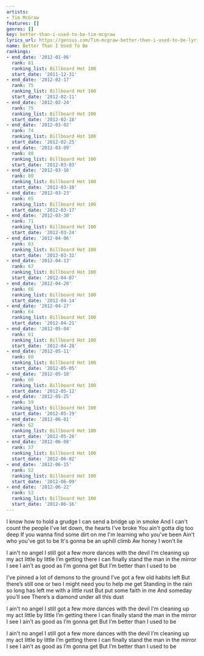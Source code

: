 ```yaml
---
artists:
- Tim McGraw
features: []
genres: []
key: better-than-i-used-to-be-tim-mcgraw
lyrics_url: https://genius.com/Tim-mcgraw-better-than-i-used-to-be-lyrics
name: Better Than I Used To Be
rankings:
- end_date: '2012-01-06'
  rank: 81
  ranking_list: Billboard Hot 100
  start_date: '2011-12-31'
- end_date: '2012-02-17'
  rank: 75
  ranking_list: Billboard Hot 100
  start_date: '2012-02-11'
- end_date: '2012-02-24'
  rank: 75
  ranking_list: Billboard Hot 100
  start_date: '2012-02-18'
- end_date: '2012-03-02'
  rank: 74
  ranking_list: Billboard Hot 100
  start_date: '2012-02-25'
- end_date: '2012-03-09'
  rank: 80
  ranking_list: Billboard Hot 100
  start_date: '2012-03-03'
- end_date: '2012-03-16'
  rank: 80
  ranking_list: Billboard Hot 100
  start_date: '2012-03-10'
- end_date: '2012-03-23'
  rank: 65
  ranking_list: Billboard Hot 100
  start_date: '2012-03-17'
- end_date: '2012-03-30'
  rank: 71
  ranking_list: Billboard Hot 100
  start_date: '2012-03-24'
- end_date: '2012-04-06'
  rank: 63
  ranking_list: Billboard Hot 100
  start_date: '2012-03-31'
- end_date: '2012-04-13'
  rank: 67
  ranking_list: Billboard Hot 100
  start_date: '2012-04-07'
- end_date: '2012-04-20'
  rank: 66
  ranking_list: Billboard Hot 100
  start_date: '2012-04-14'
- end_date: '2012-04-27'
  rank: 64
  ranking_list: Billboard Hot 100
  start_date: '2012-04-21'
- end_date: '2012-05-04'
  rank: 61
  ranking_list: Billboard Hot 100
  start_date: '2012-04-28'
- end_date: '2012-05-11'
  rank: 60
  ranking_list: Billboard Hot 100
  start_date: '2012-05-05'
- end_date: '2012-05-18'
  rank: 60
  ranking_list: Billboard Hot 100
  start_date: '2012-05-12'
- end_date: '2012-05-25'
  rank: 59
  ranking_list: Billboard Hot 100
  start_date: '2012-05-19'
- end_date: '2012-06-01'
  rank: 62
  ranking_list: Billboard Hot 100
  start_date: '2012-05-26'
- end_date: '2012-06-08'
  rank: 57
  ranking_list: Billboard Hot 100
  start_date: '2012-06-02'
- end_date: '2012-06-15'
  rank: 52
  ranking_list: Billboard Hot 100
  start_date: '2012-06-09'
- end_date: '2012-06-22'
  rank: 53
  ranking_list: Billboard Hot 100
  start_date: '2012-06-16'
---
```

I know how to hold a grudge
I can send a bridge up in smoke
And I can't count the people I've let down, the hearts I've broke
You ain't gotta dig too deep
If you wanna find some dirt on me
I'm learning who you've been
Ain't who you've got to be
It's gonna be an uphill climb
Aw honey I won't lie


I ain't no angel
I still got a few more dances with the devil
I’m cleaning up my act little by little
I’m getting there
I can finally stand the man in the mirror I see
I ain’t as good as I’m gonna get
But I’m better than I used to be


I’ve pinned a lot of demons to the ground
I’ve got a few old habits left
But there’s still one or two I might need you to help me get
Standing in the rain so long has left me with a little rust
But put some faith in me
And someday you’ll see
There’s a diamond under all this dust


I ain't no angel
I still got a few more dances with the devil
I’m cleaning up my act little by little
I’m getting there
I can finally stand the man in the mirror I see
I ain’t as good as I’m gonna get
But I’m better than I used to be


I ain't no angel
I still got a few more dances with the devil
I’m cleaning up my act little by little
I’m getting there
I can finally stand the man in the mirror I see
I ain’t as good as I’m gonna get
But I’m better than I used to be
